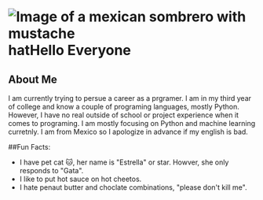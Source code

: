 # ![Image of a mexican sombrero with mustache](https://www.google.com/imgres?imgurl=https%3A%2F%2Fpixy.org%2Fdownload%2F5876486%2F&tbnid=wg8JFmvts0AStM&vet=12ahUKEwjFj7Cd3I6AAxWBJN4AHRgSCpcQMygUegUIARC9Ag..i&imgrefurl=https%3A%2F%2Fpixy.org%2F5876486%2F&docid=54208UUC52_wEM&w=4000&h=3821&q=sombrero%20drawning&ved=2ahUKEwjFj7Cd3I6AAxWBJN4AHRgSCpcQMygUegUIARC9Ag)hatHello Everyone

## About Me

I am currently trying to persue a career as a prgramer. I am in my third year of college and know a couple of programing languages, mostly Python. However, I have no real outside of school or project experience when it comes to programing. I am mostly focusing on Python and machine learning curretnly. I am from Mexico so I apologize in advance if my english is bad.

##Fun Facts:
* I have pet cat 🐱, her name is "Estrella" or star. Howver, she only responds to "Gata".
* I like to put hot sauce on hot cheetos.
* I hate penaut butter and choclate combinations, "please don't kill me".
